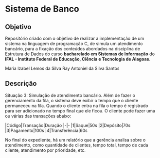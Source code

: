 # Sistema de Banco

## Objetivo

Repositório criado com o objetivo de realizar a implementação de um sistema na linguagem de programação C, de simula um atendimento bancário, para a fixação dos conteúdos abordados na disciplina de Estrutura de Dados do curso **bacharelado em Sistemas de Informação** do **IFAL - Instituto Federal de Educação, Ciência e Tecnologia de Alagoas**.

Maria Izabel Lemos da Silva
Ray Antoniel da Silva Santos

## Descrição

Situação 3: Simulação de atendimento bancário. Além de fazer o gerenciamento da fila, o sistema deve exibir o tempo que o cliente permaneceu na fila. Quando o cliente entra na fila o tempo é registrado para ser adicionado no tempo final que ele ficou. O cliente pode fazer uma ou várias das transações abaixo:

|Código|Transação|Duração
|-|-
|1|Saque|50s
|2|Depósito|70s
|3|Pagamento|100s
|4|Transferẽncia|60s

No final do expediente, há um relatório que a gerência analisa sobre o atendimento, como quantidade de clientes, tempo total, tempo de cada cliente, atendimento por prioridade, etc.
